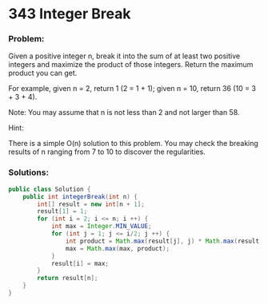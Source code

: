 # 343 Integer Break

### Problem:

Given a positive integer n, break it into the sum of at least two positive integers and maximize the product of those integers. Return the maximum product you can get.

For example, given n = 2, return 1 (2 = 1 + 1); given n = 10, return 36 (10 = 3 + 3 + 4).

Note: You may assume that n is not less than 2 and not larger than 58.

Hint:

There is a simple O(n) solution to this problem.
You may check the breaking results of n ranging from 7 to 10 to discover the regularities.

### Solutions:

```java
public class Solution {
    public int integerBreak(int n) {
        int[] result = new int[n + 1];
        result[1] = 1;
        for (int i = 2; i <= n; i ++) {
            int max = Integer.MIN_VALUE;
            for (int j = 1; j <= i/2; j ++) {
                int product = Math.max(result[j], j) * Math.max(result[i-j], i - j);
                max = Math.max(max, product);
            }
            result[i] = max;
        }
        return result[n];
    }
}
```
